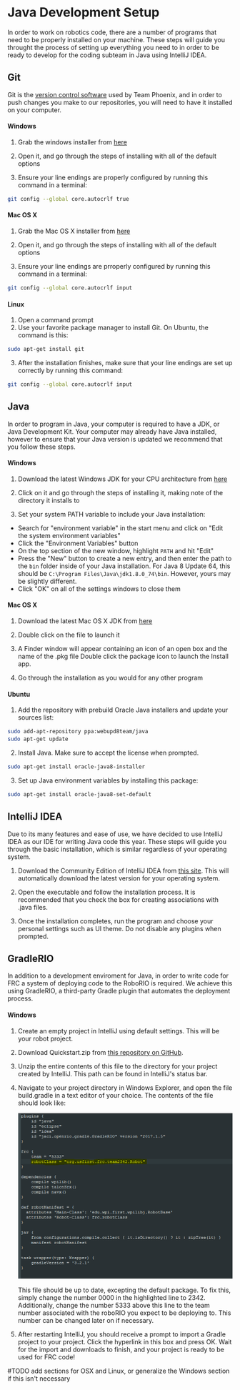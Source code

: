 # Java Development Setup

In order to work on robotics code, there are a number of programs that need to be properly installed on your machine. These steps will guide you throught the process of setting up everything you need to in order to be ready to develop for the coding subteam in Java using IntelliJ IDEA.

## Git

Git is the [version control software](https://en.wikipedia.org/wiki/Version_control) used by Team Phoenix, and in order to push changes you make to our repositories, you will need to have it installed on your computer.

#### Windows

1. Grab the windows installer from [here](https://git-scm.com/download/win)

2. Open it, and go through the steps of installing with all of the default options

3. Ensure your line endings are properly configured by running this command in a terminal:

  ```bash
  git config --global core.autocrlf true
  ```

#### Mac OS X

1. Grab the Mac OS X installer from [here](https://git-scm.com/download/mac)

2. Open it, and go through the steps of installing with all of the default options

3. Ensure your line endings are prroperly configured by running this command in a terminal:

  ```bash
  git config --global core.autocrlf input
  ```

#### Linux

1. Open a command prompt
2. Use your favorite package manager to install Git. On Ubuntu, the command is this:
  
  ```bash
  sudo apt-get install git
  ```
  
3. After the installation finishes, make sure that your line endings are set up correctly by running this command:

  ```bash
  git config --global core.autocrlf input
  ```
  
## Java

In order to program in Java, your computer is required to have a JDK, or Java Development Kit. Your computer may already have Java installed, however to ensure that your Java version is updated we recommend that you follow these steps.

#### Windows

1. Download the latest Windows JDK for your CPU architecture from [here](http://www.oracle.com/technetwork/java/javase/downloads/jdk8-downloads-2133151.html)

2. Click on it and go through the steps of installing it, making note of the directory it installs to

3. Set your system PATH variable to include your Java installation:
  
  - Search for "environment variable" in the start menu and click on "Edit the system environment variables"
  - Click the "Environment Variables" button
  - On the top section of the new window, highlight `PATH` and hit "Edit"
  - Press the "New" button to create a new entry, and then enter the path to the `bin` folder inside of your Java installation. For Java 8 Update 64, this should be `C:\Program Files\Java\jdk1.8.0_74\bin`. However, yours may be slightly different.
  - Click "OK" on all of the settings windows to close them
  
#### Mac OS X

1. Download the latest Mac OS X JDK from [here](http://www.oracle.com/technetwork/java/javase/downloads/jdk8-downloads-2133151.html)

2. Double click on the file to launch it

3. A Finder window will appear containing an icon of an open box and the name of the .pkg file Double click the package icon to launch the Install app.

4. Go through the installation as you would for any other program
  
#### Ubuntu

1. Add the repository with prebuild Oracle Java installers and update your sources list:

  ```bash
  sudo add-apt-repository ppa:webupd8team/java
  sudo apt-get update
  ```
  
2. Install Java. Make sure to accept the license when prompted.

  ```bash
  sudo apt-get install oracle-java8-installer
  ```

3. Set up Java environment variables by installing this package:

  ```bash
  sudo apt-get install oracle-java8-set-default
  ```
  
## IntelliJ IDEA

Due to its many features and ease of use, we have decided to use IntelliJ IDEA as our IDE for writing Java code this year. These steps will guide you through the basic installation, which is similar regardless of your operating system.

1. Download the Community Edition of IntelliJ IDEA from [this site](https://www.jetbrains.com/idea/). This will automatically download the latest version for your operating system.

2. Open the executable and follow the installation process. It is recommended that you check the box for creating associations with .java files.

3. Once the installation completes, run the program and choose your personal settings such as UI theme. Do not disable any plugins when prompted.

## GradleRIO

In addition to a development enviroment for Java, in order to write code for FRC a system of deploying code to the RoboRIO is required. We achieve this using GradleRIO, a third-party Gradle plugin that automates the deployment process.

#### Windows

1. Create an empty project in IntelliJ using default settings. This will be your robot project.

2. Download Quickstart.zip from [this repository on GitHub](https://github.com/Open-RIO/GradleRIO).

3. Unzip the entire contents of this file to the directory for your project created by IntelliJ. This path can be found in IntelliJ's status bar.

4. Navigate to your project directory in Windows Explorer, and open the file build.gradle in a text editor of your choice. The contents of the file should look like: 

   ![build.gradle](../images/bg.png)

   This file should be up to date, excepting the default package. To fix this, simply change the number 0000 in the highlighted line to 2342. Additionally, change the number 5333 above this line to the team number associated with the roboRIO you expect to be deploying to. This number can be changed later on if necessary.
   
5. After restarting IntelliJ, you should receive a prompt to import a Gradle project to your project. Click the hyperlink in this box and press OK. Wait for the import and downloads to finish, and your project is ready to be used for FRC code!

#TODO add sections for OSX and Linux, or generalize the Windows section if this isn't necessary

